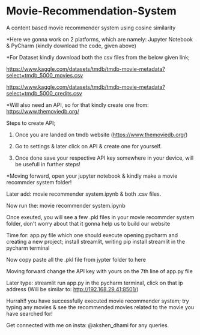 # Movie-Recommendation-System

A content based movie recommender system using cosine similarity

*Here we gonna work on 2 platforms, which are namely: Jupyter Notebook & PyCharm (kindly download the code, given above)

*For Dataset kindly download both the csv files from the below given link;

https://www.kaggle.com/datasets/tmdb/tmdb-movie-metadata?select=tmdb_5000_movies.csv

https://www.kaggle.com/datasets/tmdb/tmdb-movie-metadata?select=tmdb_5000_credits.csv

*Will also need an API, so for that kindly create one from: https://www.themoviedb.org/

Steps to create API;

1. Once you are landed on tmdb website (https://www.themoviedb.org/)

2. Go to settings & later click on API & create one for yourself.

3. Once done save your respective API key somewhere in your device, will be usefull in further steps!

*Moving forward, open your jupyter notebook & kindly make a movie recommder system folder!

Later add: movie recommender system.ipynb & both .csv files.

Now run the: movie recommender system.ipynb

Once exeuted, you will see a few .pkl files in your movie recommder system folder, don't worry about that it gonna help us to build our website

Time for: app.py file which one should execute opening pycharm and creating a new project; install streamlit, writing pip install streamlit in the pycharm terminal

Now copy paste all the .pkl file from jypter folder to here

Moving forward change the API key with yours on the 7th line of app.py file

Later type: streamlit run app.py in the pycharm terminal, click on that ip address (Will be similar to: http://192.168.29.41:8501/)
 
 Hurrah!! you have successfully executed movie recommender system; try typing any movies & see the recommended movies related to the movie you have searched for!

Get connected with me on insta: @akshen_dhami for any queries.
